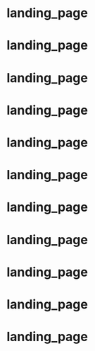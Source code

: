 # landing_page
# landing_page
# landing_page
# landing_page
# landing_page
# landing_page
# landing_page
# landing_page
# landing_page
# landing_page
# landing_page
